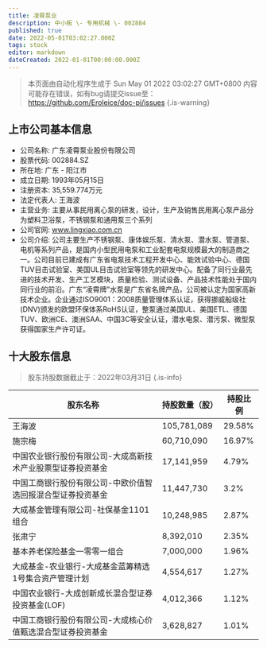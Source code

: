 ```yaml
---
title: 凌霄泵业
description: 中小板 \- 专用机械 \- 002884
published: true
date: 2022-05-01T03:02:27.000Z
tags: stock
editor: markdown
dateCreated: 2022-01-01T00:00:00.000Z
---
```


> 本页面由自动化程序生成于 Sun May 01 2022 03:02:27 GMT+0800
> 内容可能存在错误，如有bug请提交issue至：https://github.com/Eroleice/doc-pi/issues
{.is-warning}

## 上市公司基本信息
- 公司名称: 广东凌霄泵业股份有限公司
- 股票代码: 002884.SZ
- 所在地: 广东 - 阳江市
- 成立日期: 1993年05月15日
- 注册资本: 35,559.774万元
- 法定代表人: 王海波
- 主营业务: 主要从事民用离心泵的研发，设计，生产及销售民用离心泵产品分为塑料卫浴泵，不锈钢泵和通用泵三个系列
- 公司官网: www.lingxiao.com.cn
- 公司介绍: 公司主要生产不锈钢泵、康体娱乐泵、清水泵、潜水泵、管道泵、电机等系列产品，是国内小型民用电泵和工业配套电泵规模最大的制造商之一。公司目前已建成有广东省电泵技术工程开发中心、能效试验中心、德国TUV目击试验室、美国UL目击试验室等领先的研发中心。配备了同行业最先进的技术开发、生产工艺模块，质量检验、测试设备、产品技术性能处于国内同行业的前沿。广东“凌霄牌”水泵是广东省名牌产品，公司被认定为国家高新技术企业。企业通过ISO9001：2008质量管理体系认证，获得挪威船级社(DNV)颁发的欧盟环保体系RoHS认证，整泵通过美国UL、美国ETL、德国TUV、欧洲CE、澳洲SAA、中国3C等安全认证，潜水电泵、潜污泵、微型泵获得国家生产许可证。


## 十大股东信息
> 股东持股数据截止于：2022年03月31日
{.is-info}

| 股东名称 | 持股数量（股） | 持股比例 |
| --- | --- | --- |
| 王海波 | 105,781,089 | 29.58% |
| 施宗梅 | 60,710,090 | 16.97% |
| 中国农业银行股份有限公司-大成高新技术产业股票型证券投资基金 | 17,141,959 | 4.79% |
| 中国工商银行股份有限公司-中欧价值智选回报混合型证券投资基金 | 11,447,730 | 3.2% |
| 大成基金管理有限公司-社保基金1101组合 | 10,248,985 | 2.87% |
| 张肃宁 | 8,392,010 | 2.35% |
| 基本养老保险基金一零零一组合 | 7,000,000 | 1.96% |
| 大成基金-农业银行-大成基金蓝筹精选1号集合资产管理计划 | 4,554,617 | 1.27% |
| 中国农业银行-大成创新成长混合型证券投资基金(LOF) | 4,012,366 | 1.12% |
| 中国工商银行股份有限公司-大成核心价值甄选混合型证券投资基金 | 3,628,827 | 1.01% |




